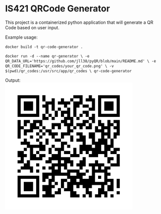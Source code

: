 # IS421 QRCode Generator

This project is a containerized python application that will generate a QR Code based on user input.

Example usage:

```
docker build -t qr-code-generator .
```

```
docker run -d --name qr-generator \ -e QR_DATA_URL='https://github.com/jll38/pyQR/blob/main/README.md' \ -e QR_CODE_FILENAME='qr_codes/your_qr_code.png' \ -v $(pwd)/qr_codes:/usr/src/app/qr_codes \ qr-code-generator
```

Output:
<br/>
<img src="./qr_codes/your_qr_code.png">